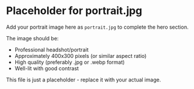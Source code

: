 # Placeholder for portrait.jpg

Add your portrait image here as `portrait.jpg` to complete the hero section.

The image should be:

- Professional headshot/portrait
- Approximately 400x300 pixels (or similar aspect ratio)
- High quality (preferably .jpg or .webp format)
- Well-lit with good contrast

This file is just a placeholder - replace it with your actual image.
